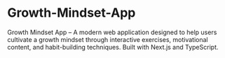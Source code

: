 # Growth-Mindset-App
Growth Mindset App – A modern web application designed to help users cultivate a growth mindset through interactive exercises, motivational content, and habit-building techniques. Built with Next.js and TypeScript.
